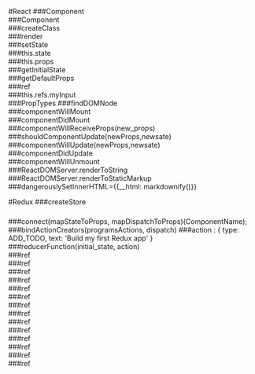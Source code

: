 #React
###Component   
###Component   
###createClass   
###render   
###setState   
###this.state   
###this.props   
###getInitialState   
###getDefaultProps   
###ref      
###this.refs.myInput      
###PropTypes
###findDOMNode      
###componentWillMount      
###componentDidMount      
###componentWillReceiveProps(new_props)      
###shouldComponentUpdate(newProps,newsate)      
###componentWillUpdate(newProps,newsate)      
###componentDidUpdate   
###componentWillUnmount      
###ReactDOMServer.renderToString      
###ReactDOMServer.renderToStaticMarkup    
###dangerouslySetInnerHTML={{__html: markdownify()}}      



#Redux
###createStore      
### <Provider store={store}>    
###connect(mapStateToProps, mapDispatchToProps)(ComponentName);      
###bindActionCreators(programsActions, dispatch)
###action : { type: ADD_TODO, text: 'Build my first Redux app' }      
###reducerFunction(initial_state, action)      
###ref      
###ref      
###ref      
###ref      
###ref      
###ref      
###ref      
###ref      
###ref      
###ref      
###ref      
###ref      
###ref      
###ref      
